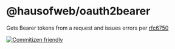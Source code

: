 # @hausofweb/oauth2bearer

Gets Bearer tokens from a request and issues errors per [rfc6750](https://tools.ietf.org/html/rfc6750)

[![Commitizen friendly](https://img.shields.io/badge/commitizen-friendly-brightgreen.svg)](http://commitizen.github.io/cz-cli/)

